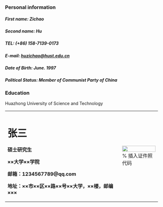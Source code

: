 ### Personal information
##### First name: Zichao
##### Second name: Hu
##### TEL: (+86) 158-7139-0173
##### E-mail: huzichao@hust.edu.cn
##### Date of Birth: June. 1997
##### Political Status: Member of Communist Party of China

### Education 
Huazhong University of Science and Technology

<table border="0">
  <tr>
    <td width="75%">
      <h1>张三</h1>
      <p><b>硕士研究生</b></p>
      <p><b>××大学××学院</b></p>
      <p><b>邮箱：1234567789@qq.com</b></p>
      <p><b>地址：××市××区××路××号××大学，××楼，邮编×××</b></p>
    </td>
    <td width="25%">
      <img src="/zhengjianzhao.jpg" width="100%">      % 插入证件照代码
    </td>
  </tr>
</table>
